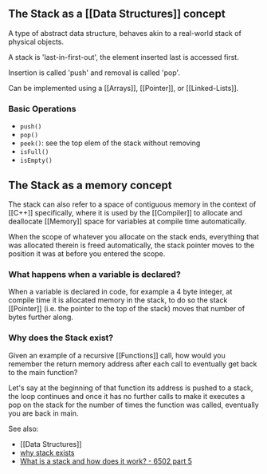 ## The Stack as a [[Data Structures]] concept

A type of abstract data structure, behaves akin to a real-world stack of physical objects.

A stack is 'last-in-first-out', the element inserted last is accessed first.

Insertion is called 'push' and removal is called 'pop'.

Can be implemented using a [[Arrays]], [[Pointer]], or [[Linked-Lists]].

### Basic Operations

- `push()`
- `pop()`
- `peek()`: see the top elem of the stack without removing
- `isFull()`
- `isEmpty()`

## The Stack as a memory concept

The stack can also refer to a space of contiguous memory in the context of [[C++]] specifically, where it is used by the [[Compiler]] to allocate and deallocate [[Memory]] space for variables at compile time automatically.

When the scope of whatever you allocate on the stack ends, everything that was allocated therein is freed automatically, the stack pointer moves to the position it was at before you entered the scope.

### What happens when a variable is declared?

When a variable is declared in code, for example a 4 byte integer, at compile time it is allocated memory in the stack, to do so the stack [[Pointer]] (i.e. the pointer to the top of the stack) moves that number of bytes further along.

### Why does the Stack exist?

Given an example of a recursive [[Functions]] call, how would you remember the return memory address after each call to eventually get back to the main function? 

Let's say at the beginning of that function its address is pushed to a stack, the loop continues and once it has no further calls to make it executes a pop on the stack for the number of times the function was called, eventually you are back in main.

See also:
- [[Data Structures]]
- [why stack exists](https://www.youtube.com/watch?v=hKXNr8oAkk8&pp=ygUQd2h5IHN0YWNrIGV4aXN0cw%3D%3D)
- [What is a stack and how does it work? - 6502 part 5](https://www.youtube.com/watch?v=xBjQVxVxOxc&pp=ygUkd2hhdCBpcyBhIHN0YWNrIGFuZCBob3cgZG9lcyBpdCB3b3Jr)